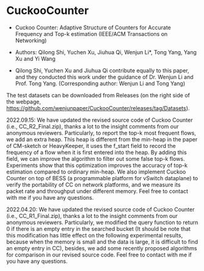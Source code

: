 # CuckooCounter
* Cuckoo Counter: Adaptive Structure of Counters for Accurate Frequency and Top-k estimation (IEEE/ACM Transactions on Networking)

* Authors: Qilong Shi, Yuchen Xu, Jiuhua Qi, Wenjun Li*, Tong Yang, Yang Xu and Yi Wang
* Qilong Shi, Yuchen Xu and Jiuhua Qi contribute equally to this paper, and they conducted this work under the guidance of Dr. Wenjun Li and Prof. Tong Yang. (Corresponding author: Wenjun Li and Tong Yang)

The test datasets can be downloaded from Releases (on the right side of the webpage, https://github.com/wenjunpaper/CuckooCounter/releases/tag/Datasets).

2022.09.15: We have updated the revised source code of Cuckoo Counter (i.e., CC_R2_Final.zip), thanks a lot to the insight comments from our anonymous reviewers. Particularly, to report the top-k most frequent flows, we add an extra heap. This heap is different from the min-heap in the paper of CM-sketch or HeavyKeeper, it uses the f_start field to record the frequency of a flow when it is first entered into the heap. By adding this field, we can improve the algorithm to filter out some false top-k flows. Experiments show that this optimization improves the accuracy of top-k estimation compared to ordinary min-heap. We also implement Cuckoo Counter on top of BESS (a programmable platform for vSwitch dataplane) to verify the portability of CC on network platforms, and we measure its packet rate and throughput under different memory. Feel free to contact with me if you have any questions.

2022.04.20: We have updated the revised source code of Cuckoo Counter (i.e., CC_R1_Final.zip), thanks a lot to the insight comments from our anonymous reviewers. Particularly, we modified the query function to return 0 if there is an empty entry in the searched bucket (It should be note that this modification has little effect on the following experimental results, because when the memory is small and the data is large, it is difficult to find an empty entry in CC), besides, we add some recently proposed algorithms for comparison in our revised source code. Feel free to contact with me if you have any questions.
